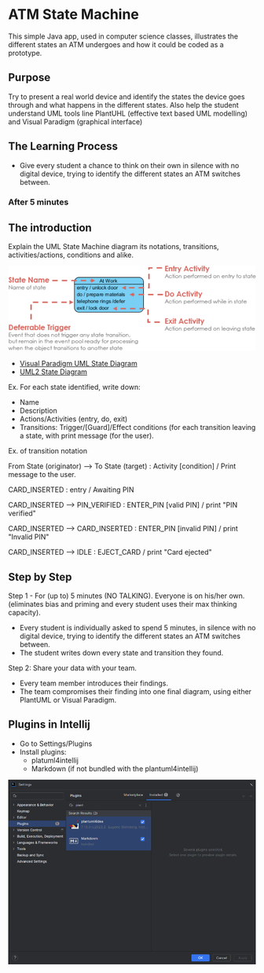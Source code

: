 # ATM State Machine
This simple Java app, used in computer science classes, illustrates the different states an ATM undergoes and how it could be coded as a prototype.

## Purpose
Try to present a real world device and identify the states the device goes through and what happens in the different states.
Also help the student understand UML tools line PlantUHL (effective text based UML modelling) and Visual Paradigm (graphical interface)

## The Learning Process
- Give every student a chance to think on their own in silence with no digital device, trying to identify the different states an ATM switches between.
### After 5 minutes

## The introduction
Explain the UML State Machine diagram its notations, transitions, activities/actions, conditions and alike.

![State Notations](/images/state-notations.png)

- [Visual Paradigm UML State Diagram](https://www.visual-paradigm.com/guide/uml-unified-modeling-language/what-is-state-machine-diagram/)
- [UML2 State Diagram](https://sparxsystems.com/resources/tutorials/uml2/state-diagram.html)

Ex. For each state identified, write down:
- Name
- Description
- Actions/Activities (entry, do, exit) 
- Transitions: Trigger/[Guard]/Effect conditions (for each transition leaving a state, with print message (for the user).

Ex. of transition notation

From State (originator) --> To State (target) : Activity [condition] / Print message to the user.

CARD_INSERTED : entry / Awaiting PIN

CARD_INSERTED --> PIN_VERIFIED : ENTER_PIN [valid PIN] / print "PIN verified"

CARD_INSERTED --> CARD_INSERTED : ENTER_PIN [invalid PIN] / print "Invalid PIN"

CARD_INSERTED --> IDLE : EJECT_CARD / print "Card ejected"

## Step by Step
Step 1 - For (up to) 5 minutes (NO TALKING). Everyone is on his/her own. (eliminates bias and priming and every student uses their max thinking capacity).
- Every student is individually asked to spend 5 minutes, in silence with no digital device, trying to identify the different states an ATM switches between.
- The student writes down every state and transition they found.

Step 2: Share your data with your team.
- Every team member introduces their findings.
- The team compromises their finding into one final diagram, using either PlantUML or Visual Paradigm.

## Plugins in Intellij
- Go to Settings/Plugins
- Install plugins:
  - platuml4intellij
  - Markdown (if not bundled with the plantuml4intellij)

![Intellij Plugins](/images/intellij-plugins.png)